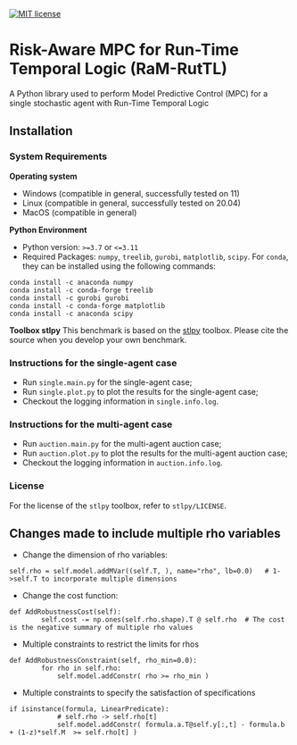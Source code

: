 [![MIT license](https://img.shields.io/badge/License-MIT-blue.svg)](LICENSE)

# Risk-Aware MPC for Run-Time Temporal Logic (RaM-RutTL)

A Python library used to perform Model Predictive Control (MPC) for a single stochastic agent with Run-Time Temporal Logic

## Installation

### System Requirements

**Operating system**
 - Windows (compatible in general, successfully tested on 11)
 - Linux (compatible in general, successfully tested on 20.04)
 - MacOS (compatible in general)

**Python Environment**
 - Python version: `>=3.7` or `<=3.11`
 - Required Packages: `numpy`, `treelib`, `gurobi`, `matplotlib`, `scipy`. For `conda`, they can be installed using the following commands:
```
conda install -c anaconda numpy
conda install -c conda-forge treelib
conda install -c gurobi gurobi
conda install -c conda-forge matplotlib
conda install -c anaconda scipy
```

**Toolbox stlpy**
This benchmark is based on the [stlpy](https://github.com/vincekurtz/stlpy/blob/main/README.md) toolbox. Please cite the source when you develop your own benchmark.

### Instructions for the single-agent case

- Run `single.main.py` for the single-agent case;
- Run `single.plot.py` to plot the results for the single-agent case;
- Checkout the logging information in `single.info.log`.

### Instructions for the multi-agent case

- Run `auction.main.py` for the multi-agent auction case;
- Run `auction.plot.py` to plot the results for the multi-agent auction case;
- Checkout the logging information in `auction.info.log`.

### License

For the license of the `stlpy` toolbox, refer to `stlpy/LICENSE`.

## Changes made to include multiple rho variables

- Change the dimension of rho variables:
```
self.rho = self.model.addMVar((self.T, ), name="rho", lb=0.0)   # 1->self.T to incorporate multiple dimensions
```
- Change the cost function:
```
def AddRobustnessCost(self):
        self.cost -= np.ones(self.rho.shape).T @ self.rho  # The cost is the negative summary of multiple rho values
```
- Multiple constraints to restrict the limits for rhos
```
def AddRobustnessConstraint(self, rho_min=0.0):
        for rho in self.rho:
            self.model.addConstr( rho >= rho_min )
```
- Multiple constraints to specify the satisfaction of specifications
```
if isinstance(formula, LinearPredicate):
            # self.rho -> self.rho[t]
            self.model.addConstr( formula.a.T@self.y[:,t] - formula.b + (1-z)*self.M  >= self.rho[t] )
```
